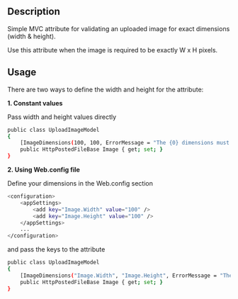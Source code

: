 Description
---
Simple MVC attribute for validating an uploaded image for exact dimensions (width & height).

Use this attribute when the image is required to be exactly W x H pixels.


Usage
---
There are two ways to define the width and height for the attribute:

**1. Constant values**

Pass width and height values directly
```sh
public class UploadImageModel
{
	[ImageDimensions(100, 100, ErrorMessage = "The {0} dimensions must be {1} x {2}.")]
	public HttpPostedFileBase Image { get; set; }
}
```

**2. Using Web.config file**

Define your dimensions in the Web.config <appSettings> section
```sh
<configuration>
	<appSettings>
		<add key="Image.Width" value="100" />
		<add key="Image.Height" value="100" />
	</appSettings>
	...
</configuration>
```

and pass the <appSettings> keys to the attribute
```sh
public class UploadImageModel
{
	[ImageDimensions("Image.Width", "Image.Height", ErrorMessage = "The {0} dimensions must be {1} x {2}.")]
	public HttpPostedFileBase Image { get; set; }
}
```

